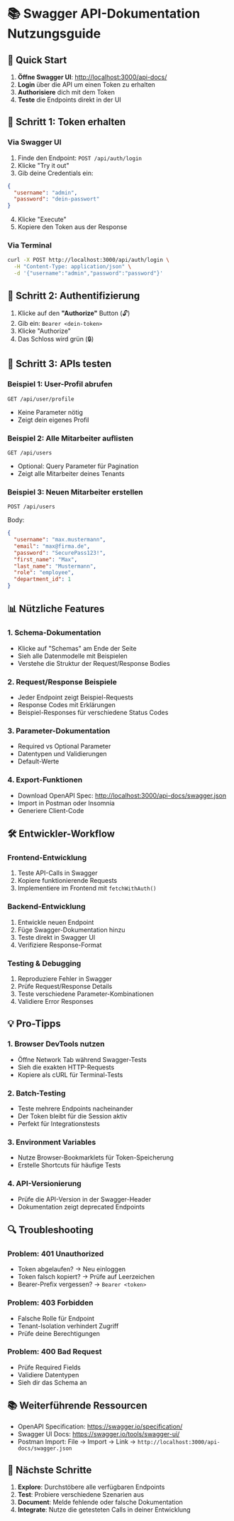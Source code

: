 # 📚 Swagger API-Dokumentation Nutzungsguide

## 🎯 Quick Start

1. **Öffne Swagger UI**: <http://localhost:3000/api-docs/>
2. **Login** über die API um einen Token zu erhalten
3. **Authorisiere** dich mit dem Token
4. **Teste** die Endpoints direkt in der UI

## 🔐 Schritt 1: Token erhalten

### Via Swagger UI

1. Finde den Endpoint: `POST /api/auth/login`
2. Klicke "Try it out"
3. Gib deine Credentials ein:

```json
{
  "username": "admin",
  "password": "dein-passwort"
}
```

4. Klicke "Execute"
5. Kopiere den Token aus der Response

### Via Terminal

```bash
curl -X POST http://localhost:3000/api/auth/login \
  -H "Content-Type: application/json" \
  -d '{"username":"admin","password":"password"}'
```

## 🔑 Schritt 2: Authentifizierung

1. Klicke auf den **"Authorize"** Button (🔓)
2. Gib ein: `Bearer <dein-token>`
3. Klicke "Authorize"
4. Das Schloss wird grün (🔒)

## 🧪 Schritt 3: APIs testen

### Beispiel 1: User-Profil abrufen

```
GET /api/user/profile
```

- Keine Parameter nötig
- Zeigt dein eigenes Profil

### Beispiel 2: Alle Mitarbeiter auflisten

```
GET /api/users
```

- Optional: Query Parameter für Pagination
- Zeigt alle Mitarbeiter deines Tenants

### Beispiel 3: Neuen Mitarbeiter erstellen

```
POST /api/users
```

Body:

```json
{
  "username": "max.mustermann",
  "email": "max@firma.de",
  "password": "SecurePass123!",
  "first_name": "Max",
  "last_name": "Mustermann",
  "role": "employee",
  "department_id": 1
}
```

## 📊 Nützliche Features

### 1. **Schema-Dokumentation**

- Klicke auf "Schemas" am Ende der Seite
- Sieh alle Datenmodelle mit Beispielen
- Verstehe die Struktur der Request/Response Bodies

### 2. **Request/Response Beispiele**

- Jeder Endpoint zeigt Beispiel-Requests
- Response Codes mit Erklärungen
- Beispiel-Responses für verschiedene Status Codes

### 3. **Parameter-Dokumentation**

- Required vs Optional Parameter
- Datentypen und Validierungen
- Default-Werte

### 4. **Export-Funktionen**

- Download OpenAPI Spec: <http://localhost:3000/api-docs/swagger.json>
- Import in Postman oder Insomnia
- Generiere Client-Code

## 🛠️ Entwickler-Workflow

### Frontend-Entwicklung

1. Teste API-Calls in Swagger
2. Kopiere funktionierende Requests
3. Implementiere im Frontend mit `fetchWithAuth()`

### Backend-Entwicklung

1. Entwickle neuen Endpoint
2. Füge Swagger-Dokumentation hinzu
3. Teste direkt in Swagger UI
4. Verifiziere Response-Format

### Testing & Debugging

1. Reproduziere Fehler in Swagger
2. Prüfe Request/Response Details
3. Teste verschiedene Parameter-Kombinationen
4. Validiere Error Responses

## 💡 Pro-Tipps

### 1. **Browser DevTools nutzen**

- Öffne Network Tab während Swagger-Tests
- Sieh die exakten HTTP-Requests
- Kopiere als cURL für Terminal-Tests

### 2. **Batch-Testing**

- Teste mehrere Endpoints nacheinander
- Der Token bleibt für die Session aktiv
- Perfekt für Integrationstests

### 3. **Environment Variables**

- Nutze Browser-Bookmarklets für Token-Speicherung
- Erstelle Shortcuts für häufige Tests

### 4. **API-Versionierung**

- Prüfe die API-Version in der Swagger-Header
- Dokumentation zeigt deprecated Endpoints

## 🔍 Troubleshooting

### Problem: 401 Unauthorized

- Token abgelaufen? → Neu einloggen
- Token falsch kopiert? → Prüfe auf Leerzeichen
- Bearer-Prefix vergessen? → `Bearer <token>`

### Problem: 403 Forbidden

- Falsche Rolle für Endpoint
- Tenant-Isolation verhindert Zugriff
- Prüfe deine Berechtigungen

### Problem: 400 Bad Request

- Prüfe Required Fields
- Validiere Datentypen
- Sieh dir das Schema an

## 📚 Weiterführende Ressourcen

- OpenAPI Specification: <https://swagger.io/specification/>
- Swagger UI Docs: <https://swagger.io/tools/swagger-ui/>
- Postman Import: File → Import → Link → `http://localhost:3000/api-docs/swagger.json`

## 🎯 Nächste Schritte

1. **Explore**: Durchstöbere alle verfügbaren Endpoints
2. **Test**: Probiere verschiedene Szenarien aus
3. **Document**: Melde fehlende oder falsche Dokumentation
4. **Integrate**: Nutze die getesteten Calls in deiner Entwicklung
